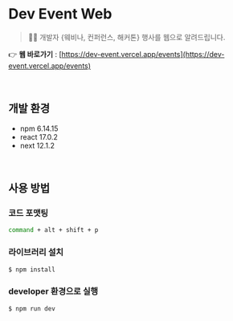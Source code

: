 # Dev Event Web
> 🎉🎈 개발자 {웨비나, 컨퍼런스, 해커톤} 행사를 웹으로 알려드립니다.<br />

👉 <strong>웹 바로가기</strong> : [https://dev-event.vercel.app/events](https://dev-event.vercel.app/events)

<br />

## 개발 환경
- npm 6.14.15
- react 17.0.2
- next 12.1.2

<br />

## 사용 방법
### 코드 포맷팅
```sh
command + alt + shift + p
```

### 라이브러리 설치
```sh
$ npm install
```

### developer 환경으로 실행
```sh
$ npm run dev
```
